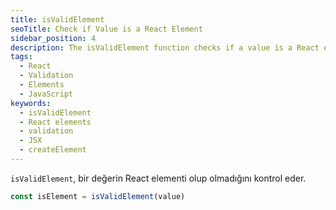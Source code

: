 ```yaml
---
title: isValidElement
seoTitle: Check if Value is a React Element
sidebar_position: 4
description: The isValidElement function checks if a value is a React element. Its essential for ensuring that your components receive valid elements where expected.
tags: 
  - React
  - Validation
  - Elements
  - JavaScript
keywords: 
  - isValidElement
  - React elements
  - validation
  - JSX
  - createElement
---
```

`isValidElement`, bir değerin React elementi olup olmadığını kontrol eder.

```js
const isElement = isValidElement(value)
```